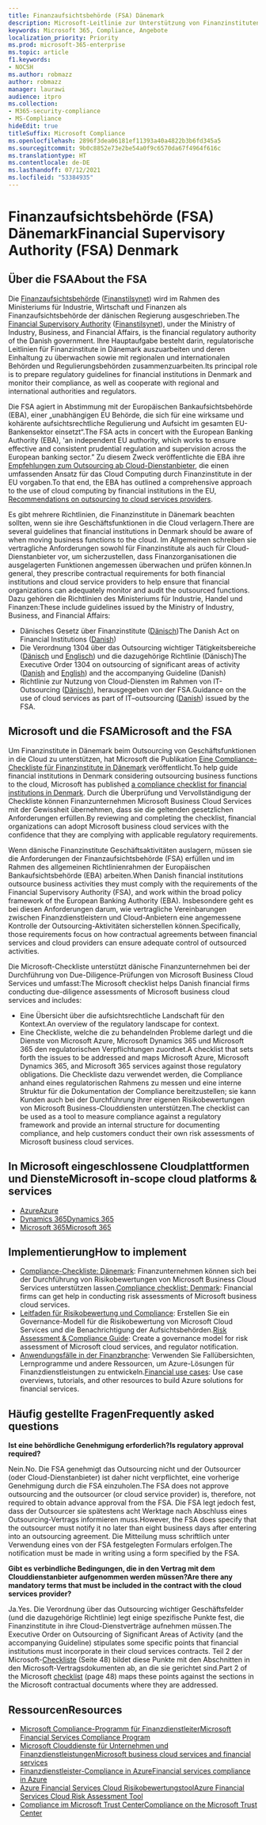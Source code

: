 ```yaml
---
title: Finanzaufsichtsbehörde (FSA) Dänemark
description: Microsoft-Leitlinie zur Unterstützung von Finanzinstituten in Dänemark durch Cloud-Einführung.
keywords: Microsoft 365, Compliance, Angebote
localization_priority: Priority
ms.prod: microsoft-365-enterprise
ms.topic: article
f1.keywords:
- NOCSH
ms.author: robmazz
author: robmazz
manager: laurawi
audience: itpro
ms.collection:
- M365-security-compliance
- MS-Compliance
hideEdit: true
titleSuffix: Microsoft Compliance
ms.openlocfilehash: 2896f3dea06181ef11393a40a4822b3b6fd345a5
ms.sourcegitcommit: 9b0c8852e73e2be54a0f9c6570da67f4964f616c
ms.translationtype: HT
ms.contentlocale: de-DE
ms.lasthandoff: 07/12/2021
ms.locfileid: "53384935"
---
```

# <a name="financial-supervisory-authority-fsa-denmark"></a><span data-ttu-id="d2c43-104">Finanzaufsichtsbehörde (FSA) Dänemark</span><span class="sxs-lookup"><span data-stu-id="d2c43-104">Financial Supervisory Authority (FSA) Denmark</span></span>

## <a name="about-the-fsa"></a><span data-ttu-id="d2c43-105">Über die FSA</span><span class="sxs-lookup"><span data-stu-id="d2c43-105">About the FSA</span></span>

<span data-ttu-id="d2c43-106">Die [Finanzaufsichtsbehörde](https://www.dfsa.dk/) ([Finanstilsynet](https://www.finanstilsynet.dk/)) wird im Rahmen des Ministeriums für Industrie, Wirtschaft und Finanzen als Finanzaufsichtsbehörde der dänischen Regierung ausgeschrieben.</span><span class="sxs-lookup"><span data-stu-id="d2c43-106">The [Financial Supervisory Authority](https://www.dfsa.dk/) ([Finanstilsynet](https://www.finanstilsynet.dk/)), under the Ministry of Industry, Business, and Financial Affairs, is the financial regulatory authority of the Danish government.</span></span> <span data-ttu-id="d2c43-107">Ihre Hauptaufgabe besteht darin, regulatorische Leitlinien für Finanzinstitute in Dänemark auszuarbeiten und deren Einhaltung zu überwachen sowie mit regionalen und internationalen Behörden und Regulierungsbehörden zusammenzuarbeiten.</span><span class="sxs-lookup"><span data-stu-id="d2c43-107">Its principal role is to prepare regulatory guidelines for financial institutions in Denmark and monitor their compliance, as well as cooperate with regional and international authorities and regulators.</span></span>

<span data-ttu-id="d2c43-108">Die FSA agiert in Abstimmung mit der Europäischen Bankaufsichtsbehörde (EBA), einer „unabhängigen EU Behörde, die sich für eine wirksame und kohärente aufsichtsrechtliche Regulierung und Aufsicht im gesamten EU-Bankensektor einsetzt“.</span><span class="sxs-lookup"><span data-stu-id="d2c43-108">The FSA acts in concert with the European Banking Authority (EBA), 'an independent EU authority, which works to ensure effective and consistent prudential regulation and supervision across the European banking sector.”</span></span> <span data-ttu-id="d2c43-109">Zu diesem Zweck veröffentlichte die EBA ihre [Empfehlungen zum Outsourcing ab Cloud-Dienstanbieter](https://eba.europa.eu/documents/10180/2170121/Final+draft+Recommendations+on+Cloud+Outsourcing+%28EBA-Rec-2017-03%29.pdf/5fa5cdde-3219-4e95-946d-0c0d05494362), die einen umfassenden Ansatz für das Cloud Computing durch Finanzinstitute in der EU vorgaben.</span><span class="sxs-lookup"><span data-stu-id="d2c43-109">To that end, the EBA has outlined a comprehensive approach to the use of cloud computing by financial institutions in the EU, [Recommendations on outsourcing to cloud services providers](https://eba.europa.eu/documents/10180/2170121/Final+draft+Recommendations+on+Cloud+Outsourcing+%28EBA-Rec-2017-03%29.pdf/5fa5cdde-3219-4e95-946d-0c0d05494362).</span></span>

<span data-ttu-id="d2c43-110">Es gibt mehrere Richtlinien, die Finanzinstitute in Dänemark beachten sollten, wenn sie ihre Geschäftsfunktionen in die Cloud verlagern.</span><span class="sxs-lookup"><span data-stu-id="d2c43-110">There are several guidelines that financial institutions in Denmark should be aware of when moving business functions to the cloud.</span></span> <span data-ttu-id="d2c43-111">Im Allgemeinen schreiben sie vertragliche Anforderungen sowohl für Finanzinstitute als auch für Cloud-Dienstanbieter vor, um sicherzustellen, dass Finanzorganisationen die ausgelagerten Funktionen angemessen überwachen und prüfen können.</span><span class="sxs-lookup"><span data-stu-id="d2c43-111">In general, they prescribe contractual requirements for both financial institutions and cloud service providers to help ensure that financial organizations can adequately monitor and audit the outsourced functions.</span></span> <span data-ttu-id="d2c43-112">Dazu gehören die Richtlinien des Ministeriums für Industrie, Handel und Finanzen:</span><span class="sxs-lookup"><span data-stu-id="d2c43-112">These include guidelines issued by the Ministry of Industry, Business, and Financial Affairs:</span></span>

- <span data-ttu-id="d2c43-113">Dänisches Gesetz über Finanzinstitute ([Dänisch](https://www.retsinformation.dk/Forms/R0710.aspx?id=193767))</span><span class="sxs-lookup"><span data-stu-id="d2c43-113">The Danish Act on Financial Institutions ([Danish](https://www.retsinformation.dk/Forms/R0710.aspx?id=193767))</span></span>
- <span data-ttu-id="d2c43-114">Die Verordnung 1304 über das Outsourcing wichtiger Tätigkeitsbereiche ([Dänisch](https://www.retsinformation.dk/Forms/R0710.aspx?id=134352) und [Englisch](https://www.finanstilsynet.dk/~/media/Lovgivning/Oversat-lovgivning/Executive-orders/1304_251110-pdf.pdf)) und die dazugehörige Richtlinie (Dänisch)</span><span class="sxs-lookup"><span data-stu-id="d2c43-114">The Executive Order 1304 on outsourcing of significant areas of activity ([Danish](https://www.retsinformation.dk/Forms/R0710.aspx?id=134352) and [English](https://www.finanstilsynet.dk/~/media/Lovgivning/Oversat-lovgivning/Executive-orders/1304_251110-pdf.pdf)) and the accompanying Guideline (Danish)</span></span>
- <span data-ttu-id="d2c43-115">Richtlinie zur Nutzung von Cloud-Diensten im Rahmen von IT-Outsourcing ([Dänisch](https://www.finanstilsynet.dk/Tilsyn/Information-om-udvalgte-tilsynsomraader/It-tilsyn/Anvendelse-af-cloud-tjenester-som-led-i-IT-outsourcing)), herausgegeben von der FSA.</span><span class="sxs-lookup"><span data-stu-id="d2c43-115">Guidance on the use of cloud services as part of IT–outsourcing ([Danish](https://www.finanstilsynet.dk/Tilsyn/Information-om-udvalgte-tilsynsomraader/It-tilsyn/Anvendelse-af-cloud-tjenester-som-led-i-IT-outsourcing)) issued by the FSA.</span></span>

## <a name="microsoft-and-the-fsa"></a><span data-ttu-id="d2c43-116">Microsoft und die FSA</span><span class="sxs-lookup"><span data-stu-id="d2c43-116">Microsoft and the FSA</span></span>

<span data-ttu-id="d2c43-117">Um Finanzinstitute in Dänemark beim Outsourcing von Geschäftsfunktionen in die Cloud zu unterstützen, hat Microsoft die Publikation [Eine Compliance-Checkliste für Finanzinstitute in Dänemark](https://servicetrust.microsoft.com/ViewPage/TrustDocumentsV3?command=Download&downloadType=Document&downloadId=524cc66f-b292-49e9-aa14-04560401baa0&tab=7f51cb60-3d6c-11e9-b2af-7bb9f5d2d913&docTab=7f51cb60-3d6c-11e9-b2af-7bb9f5d2d913_Compliance_Guides) veröffentlicht.</span><span class="sxs-lookup"><span data-stu-id="d2c43-117">To help guide financial institutions in Denmark considering outsourcing business functions to the cloud, Microsoft has published [a compliance checklist for financial institutions in Denmark](https://servicetrust.microsoft.com/ViewPage/TrustDocumentsV3?command=Download&downloadType=Document&downloadId=524cc66f-b292-49e9-aa14-04560401baa0&tab=7f51cb60-3d6c-11e9-b2af-7bb9f5d2d913&docTab=7f51cb60-3d6c-11e9-b2af-7bb9f5d2d913_Compliance_Guides).</span></span> <span data-ttu-id="d2c43-118">Durch die Überprüfung und Vervollständigung der Checkliste können Finanzunternehmen Microsoft Business Cloud Services mit der Gewissheit übernehmen, dass sie die geltenden gesetzlichen Anforderungen erfüllen.</span><span class="sxs-lookup"><span data-stu-id="d2c43-118">By reviewing and completing the checklist, financial organizations can adopt Microsoft business cloud services with the confidence that they are complying with applicable regulatory requirements.</span></span>

<span data-ttu-id="d2c43-119">Wenn dänische Finanzinstitute Geschäftsaktivitäten auslagern, müssen sie die Anforderungen der Finanzaufsichtsbehörde (FSA) erfüllen und im Rahmen des allgemeinen Richtlinienrahmen der Europäischen Bankaufsichtsbehörde (EBA) arbeiten.</span><span class="sxs-lookup"><span data-stu-id="d2c43-119">When Danish financial institutions outsource business activities they must comply with the requirements of the Financial Supervisory Authority (FSA), and work within the broad policy framework of the European Banking Authority (EBA).</span></span> <span data-ttu-id="d2c43-120">Insbesondere geht es bei diesen Anforderungen darum, wie vertragliche Vereinbarungen zwischen Finanzdienstleistern und Cloud-Anbietern eine angemessene Kontrolle der Outsourcing-Aktivitäten sicherstellen können.</span><span class="sxs-lookup"><span data-stu-id="d2c43-120">Specifically, those requirements focus on how contractual agreements between financial services and cloud providers can ensure adequate control of outsourced activities.</span></span>

<span data-ttu-id="d2c43-121">Die Microsoft-Checkliste unterstützt dänische Finanzunternehmen bei der Durchführung von Due-Diligence-Prüfungen von Microsoft Business Cloud Services und umfasst:</span><span class="sxs-lookup"><span data-stu-id="d2c43-121">The Microsoft checklist helps Danish financial firms conducting due-diligence assessments of Microsoft business cloud services and includes:</span></span>

- <span data-ttu-id="d2c43-122">Eine Übersicht über die aufsichtsrechtliche Landschaft für den Kontext.</span><span class="sxs-lookup"><span data-stu-id="d2c43-122">An overview of the regulatory landscape for context.</span></span>
- <span data-ttu-id="d2c43-123">Eine Checkliste, welche die zu behandelnden Probleme darlegt und die Dienste von Microsoft Azure, Microsoft Dynamics 365 und Microsoft 365 den regulatorischen Verpflichtungen zuordnet.</span><span class="sxs-lookup"><span data-stu-id="d2c43-123">A checklist that sets forth the issues to be addressed and maps Microsoft Azure, Microsoft Dynamics 365, and Microsoft 365 services against those regulatory obligations.</span></span> <span data-ttu-id="d2c43-124">Die Checkliste dazu verwendet werden, die Compliance anhand eines regulatorischen Rahmens zu messen und eine interne Struktur für die Dokumentation der Compliance bereitzustellen; sie kann Kunden auch bei der Durchführung ihrer eigenen Risikobewertungen von Microsoft Business-Clouddiensten unterstützen.</span><span class="sxs-lookup"><span data-stu-id="d2c43-124">The checklist can be used as a tool to measure compliance against a regulatory framework and provide an internal structure for documenting compliance, and help customers conduct their own risk assessments of Microsoft business cloud services.</span></span>

## <a name="microsoft-in-scope-cloud-platforms--services"></a><span data-ttu-id="d2c43-125">In Microsoft eingeschlossene Cloudplattformen und Dienste</span><span class="sxs-lookup"><span data-stu-id="d2c43-125">Microsoft in-scope cloud platforms & services</span></span>

- [<span data-ttu-id="d2c43-126">Azure</span><span class="sxs-lookup"><span data-stu-id="d2c43-126">Azure</span></span>](https://gallery.technet.microsoft.com/Overview-of-Azure-c1be3942)
- [<span data-ttu-id="d2c43-127">Dynamics 365</span><span class="sxs-lookup"><span data-stu-id="d2c43-127">Dynamics 365</span></span>](https://aka.ms/d365-compliance-list)
- [<span data-ttu-id="d2c43-128">Microsoft 365</span><span class="sxs-lookup"><span data-stu-id="d2c43-128">Microsoft 365</span></span>](https://aka.ms/RiskGovernanceGuide)

## <a name="how-to-implement"></a><span data-ttu-id="d2c43-129">Implementierung</span><span class="sxs-lookup"><span data-stu-id="d2c43-129">How to implement</span></span>

- <span data-ttu-id="d2c43-130">[Compliance-Checkliste: Dänemark](https://servicetrust.microsoft.com/ViewPage/TrustDocumentsV3?command=Download&downloadType=Document&downloadId=524cc66f-b292-49e9-aa14-04560401baa0&tab=7f51cb60-3d6c-11e9-b2af-7bb9f5d2d913&docTab=7f51cb60-3d6c-11e9-b2af-7bb9f5d2d913_Compliance_Guides): Finanzunternehmen können sich bei der Durchführung von Risikobewertungen von Microsoft Business Cloud Services unterstützen lassen.</span><span class="sxs-lookup"><span data-stu-id="d2c43-130">[Compliance checklist: Denmark](https://servicetrust.microsoft.com/ViewPage/TrustDocumentsV3?command=Download&downloadType=Document&downloadId=524cc66f-b292-49e9-aa14-04560401baa0&tab=7f51cb60-3d6c-11e9-b2af-7bb9f5d2d913&docTab=7f51cb60-3d6c-11e9-b2af-7bb9f5d2d913_Compliance_Guides): Financial firms can get help in conducting risk assessments of Microsoft business cloud services.</span></span>
- <span data-ttu-id="d2c43-131">[Leitfaden für Risikobewertung und Compliance](https://servicetrust.microsoft.com/ViewPage/TrustDocuments?command=Download&downloadType=Document&downloadId=edee9b14-3661-4a16-ba83-c35caf672bd7&docTab=6d000410-c9e9-11e7-9a91-892aae8839ad_FAQ_and_White_Papers): Erstellen Sie ein Governance-Modell für die Risikobewertung von Microsoft Cloud Services und die Benachrichtigung der Aufsichtsbehörden.</span><span class="sxs-lookup"><span data-stu-id="d2c43-131">[Risk Assessment & Compliance Guide](https://servicetrust.microsoft.com/ViewPage/TrustDocuments?command=Download&downloadType=Document&downloadId=edee9b14-3661-4a16-ba83-c35caf672bd7&docTab=6d000410-c9e9-11e7-9a91-892aae8839ad_FAQ_and_White_Papers): Create a governance model for risk assessment of Microsoft cloud services, and regulator notification.</span></span>
- <span data-ttu-id="d2c43-132">[Anwendungsfälle in der Finanzbranche](/previous-versions/azure/industry-marketing/financial/index): Verwenden Sie Fallübersichten, Lernprogramme und andere Ressourcen, um Azure-Lösungen für Finanzdienstleistungen zu entwickeln.</span><span class="sxs-lookup"><span data-stu-id="d2c43-132">[Financial use cases](/previous-versions/azure/industry-marketing/financial/index): Use case overviews, tutorials, and other resources to build Azure solutions for financial services.</span></span>

## <a name="frequently-asked-questions"></a><span data-ttu-id="d2c43-133">Häufig gestellte Fragen</span><span class="sxs-lookup"><span data-stu-id="d2c43-133">Frequently asked questions</span></span>

<span data-ttu-id="d2c43-134">**Ist eine behördliche Genehmigung erforderlich?**</span><span class="sxs-lookup"><span data-stu-id="d2c43-134">**Is regulatory approval required?**</span></span>

<span data-ttu-id="d2c43-135">Nein.</span><span class="sxs-lookup"><span data-stu-id="d2c43-135">No.</span></span> <span data-ttu-id="d2c43-136">Die FSA genehmigt das Outsourcing nicht und der Outsourcer (oder Cloud-Dienstanbieter) ist daher nicht verpflichtet, eine vorherige Genehmigung durch die FSA einzuholen.</span><span class="sxs-lookup"><span data-stu-id="d2c43-136">The FSA does not approve outsourcing and the outsourcer (or cloud service provider) is, therefore, not required to obtain advance approval from the FSA.</span></span> <span data-ttu-id="d2c43-137">Die FSA legt jedoch fest, dass der Outsourcer sie spätestens acht Werktage nach Abschluss eines Outsourcing-Vertrags informieren muss.</span><span class="sxs-lookup"><span data-stu-id="d2c43-137">However, the FSA does specify that the outsourcer must notify it no later than eight business days after entering into an outsourcing agreement.</span></span> <span data-ttu-id="d2c43-138">Die Mitteilung muss schriftlich unter Verwendung eines von der FSA festgelegten Formulars erfolgen.</span><span class="sxs-lookup"><span data-stu-id="d2c43-138">The notification must be made in writing using a form specified by the FSA.</span></span>

<span data-ttu-id="d2c43-139">**Gibt es verbindliche Bedingungen, die in den Vertrag mit dem Clouddienstanbieter aufgenommen werden müssen?**</span><span class="sxs-lookup"><span data-stu-id="d2c43-139">**Are there any mandatory terms that must be included in the contract with the cloud services provider?**</span></span>

<span data-ttu-id="d2c43-140">Ja.</span><span class="sxs-lookup"><span data-stu-id="d2c43-140">Yes.</span></span> <span data-ttu-id="d2c43-141">Die Verordnung über das Outsourcing wichtiger Geschäftsfelder (und die dazugehörige Richtlinie) legt einige spezifische Punkte fest, die Finanzinstitute in ihre Cloud-Dienstverträge aufnehmen müssen.</span><span class="sxs-lookup"><span data-stu-id="d2c43-141">The Executive Order on Outsourcing of Significant Areas of Activity (and the accompanying Guideline) stipulates some specific points that financial institutions must incorporate in their cloud services contracts.</span></span> <span data-ttu-id="d2c43-142">Teil 2 der Microsoft-[Checkliste](https://servicetrust.microsoft.com/ViewPage/TrustDocumentsV3?command=Download&downloadType=Document&downloadId=524cc66f-b292-49e9-aa14-04560401baa0&tab=7f51cb60-3d6c-11e9-b2af-7bb9f5d2d913&docTab=7f51cb60-3d6c-11e9-b2af-7bb9f5d2d913_Compliance_Guides) (Seite 48) bildet diese Punkte mit den Abschnitten in den Microsoft-Vertragsdokumenten ab, an die sie gerichtet sind.</span><span class="sxs-lookup"><span data-stu-id="d2c43-142">Part 2 of the Microsoft [checklist](https://servicetrust.microsoft.com/ViewPage/TrustDocumentsV3?command=Download&downloadType=Document&downloadId=524cc66f-b292-49e9-aa14-04560401baa0&tab=7f51cb60-3d6c-11e9-b2af-7bb9f5d2d913&docTab=7f51cb60-3d6c-11e9-b2af-7bb9f5d2d913_Compliance_Guides) (page 48) maps these points against the sections in the Microsoft contractual documents where they are addressed.</span></span>

## <a name="resources"></a><span data-ttu-id="d2c43-143">Ressourcen</span><span class="sxs-lookup"><span data-stu-id="d2c43-143">Resources</span></span>

- <span data-ttu-id="d2c43-144">[Microsoft Compliance-Programm für Finanzdienstleiter](https://download.microsoft.com/download/6/4/7/64707E3E-6D3E-45D0-8207-A0EA3201B4A6/Microsoft%20Cloud%20-%20Financial%20Services%20Compliance%20Program%20(Print).pdf)</span><span class="sxs-lookup"><span data-stu-id="d2c43-144">[Microsoft Financial Services Compliance Program](https://download.microsoft.com/download/6/4/7/64707E3E-6D3E-45D0-8207-A0EA3201B4A6/Microsoft%20Cloud%20-%20Financial%20Services%20Compliance%20Program%20(Print).pdf)</span></span>
- [<span data-ttu-id="d2c43-145">Microsoft Clouddienste für Unternehmen und Finanzdienstleistungen</span><span class="sxs-lookup"><span data-stu-id="d2c43-145">Microsoft business cloud services and financial services</span></span>](https://servicetrust.microsoft.com/viewpage/financialservicesoverview)
- [<span data-ttu-id="d2c43-146">Finanzdienstleister-Compliance in Azure</span><span class="sxs-lookup"><span data-stu-id="d2c43-146">Financial services compliance in Azure</span></span>](https://azure.microsoft.com/resources/videos/azurecon-2015-financial-services-compliance-in-azure/)
- [<span data-ttu-id="d2c43-147">Azure Financial Services Cloud Risikobewertungstool</span><span class="sxs-lookup"><span data-stu-id="d2c43-147">Azure Financial Services Cloud Risk Assessment Tool</span></span>](https://servicetrust.microsoft.com/ViewPage/FFIECBlueprint?command=Download&downloadType=Document&downloadId=079a1973-711a-428f-9312-9ddd290cff7b&docTab=c726d5c0-2d1e-11e8-a485-57140ec19669_PaaS)
- [<span data-ttu-id="d2c43-148">Compliance im Microsoft Trust Center</span><span class="sxs-lookup"><span data-stu-id="d2c43-148">Compliance on the Microsoft Trust Center</span></span>](https://www.microsoft.com/trust-center/compliance/compliance-overview)
